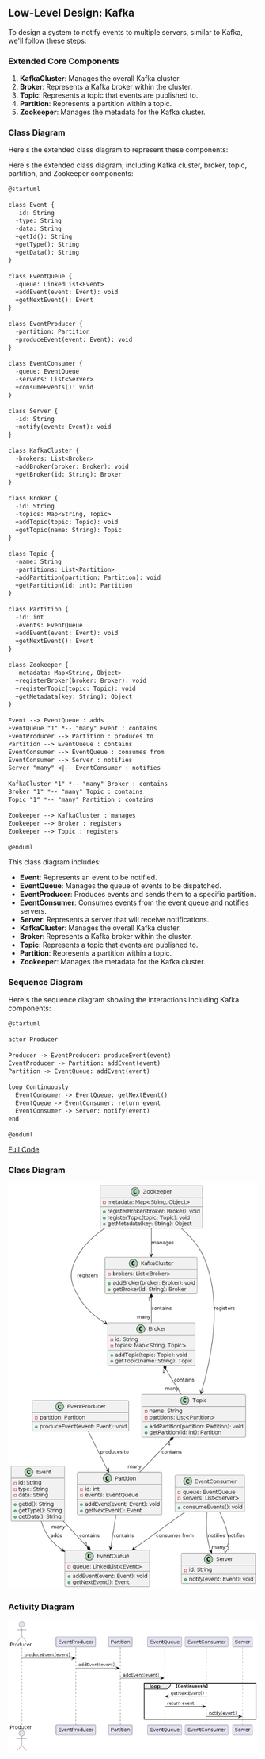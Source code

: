 ## Low-Level Design: Kafka

To design a system to notify events to multiple servers, similar to Kafka, we'll follow these steps:


### Extended Core Components

1. **KafkaCluster**: Manages the overall Kafka cluster.
2. **Broker**: Represents a Kafka broker within the cluster.
3. **Topic**: Represents a topic that events are published to.
4. **Partition**: Represents a partition within a topic.
5. **Zookeeper**: Manages the metadata for the Kafka cluster.

### Class Diagram

Here's the extended class diagram to represent these components:

Here's the extended class diagram, including Kafka cluster, broker, topic, partition, and Zookeeper components:

```plantuml
@startuml

class Event {
  -id: String
  -type: String
  -data: String
  +getId(): String
  +getType(): String
  +getData(): String
}

class EventQueue {
  -queue: LinkedList<Event>
  +addEvent(event: Event): void
  +getNextEvent(): Event
}

class EventProducer {
  -partition: Partition
  +produceEvent(event: Event): void
}

class EventConsumer {
  -queue: EventQueue
  -servers: List<Server>
  +consumeEvents(): void
}

class Server {
  -id: String
  +notify(event: Event): void
}

class KafkaCluster {
  -brokers: List<Broker>
  +addBroker(broker: Broker): void
  +getBroker(id: String): Broker
}

class Broker {
  -id: String
  -topics: Map<String, Topic>
  +addTopic(topic: Topic): void
  +getTopic(name: String): Topic
}

class Topic {
  -name: String
  -partitions: List<Partition>
  +addPartition(partition: Partition): void
  +getPartition(id: int): Partition
}

class Partition {
  -id: int
  -events: EventQueue
  +addEvent(event: Event): void
  +getNextEvent(): Event
}

class Zookeeper {
  -metadata: Map<String, Object>
  +registerBroker(broker: Broker): void
  +registerTopic(topic: Topic): void
  +getMetadata(key: String): Object
}

Event --> EventQueue : adds
EventQueue "1" *-- "many" Event : contains
EventProducer --> Partition : produces to
Partition --> EventQueue : contains
EventConsumer --> EventQueue : consumes from
EventConsumer --> Server : notifies
Server "many" <|-- EventConsumer : notifies

KafkaCluster "1" *-- "many" Broker : contains
Broker "1" *-- "many" Topic : contains
Topic "1" *-- "many" Partition : contains

Zookeeper --> KafkaCluster : manages
Zookeeper --> Broker : registers
Zookeeper --> Topic : registers

@enduml
```

This class diagram includes:

- **Event**: Represents an event to be notified.
- **EventQueue**: Manages the queue of events to be dispatched.
- **EventProducer**: Produces events and sends them to a specific partition.
- **EventConsumer**: Consumes events from the event queue and notifies servers.
- **Server**: Represents a server that will receive notifications.
- **KafkaCluster**: Manages the overall Kafka cluster.
- **Broker**: Represents a Kafka broker within the cluster.
- **Topic**: Represents a topic that events are published to.
- **Partition**: Represents a partition within a topic.
- **Zookeeper**: Manages the metadata for the Kafka cluster.

### Sequence Diagram

Here's the sequence diagram showing the interactions including Kafka components:

```plantuml
@startuml

actor Producer

Producer -> EventProducer: produceEvent(event)
EventProducer -> Partition: addEvent(event)
Partition -> EventQueue: addEvent(event)

loop Continuously
  EventConsumer -> EventQueue: getNextEvent()
  EventQueue -> EventConsumer: return event
  EventConsumer -> Server: notify(event)
end

@enduml
```

[Full Code](https://github.com/meghnadsaha/practice-low-level-design/tree/master/src/com/lld/medium/kafka)


### Class Diagram
<img src="https://raw.githubusercontent.com/meghnadsaha/practice-low-level-design/master/src/com/lld/medium/resource/kafka-Class%20Diagram.png"/>

### Activity Diagram
<img src="https://raw.githubusercontent.com/meghnadsaha/practice-low-level-design/master/src/com/lld/medium/resource/kafka-Sequence%20Diagram.png"/>
